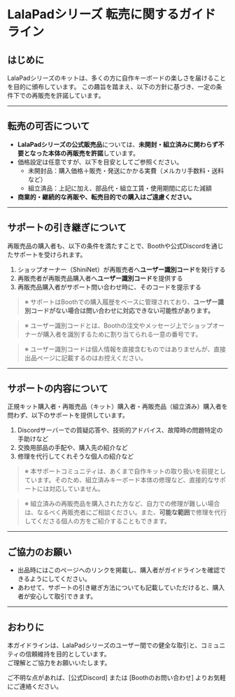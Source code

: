 # LalaPadシリーズ 転売に関するガイドライン

## はじめに

LalaPadシリーズのキットは、多くの方に自作キーボードの楽しさを届けることを目的に頒布しています。
この趣旨を踏まえ、以下の方針に基づき、一定の条件下での再販売を許諾しています。

---

## 転売の可否について

- **LalaPadシリーズの公式販売品**については、**未開封・組立済みに関わらず不要となった本体の再販売を許諾**しています。
- 価格設定は任意ですが、以下を目安としてご参照ください。
  - 未開封品：購入価格＋販売・発送にかかる実費（メルカリ手数料・送料など）
  - 組立済品：上記に加え、部品代・組立工賃・使用期間に応じた減額
- **商業的・継続的な再販や、転売目的での購入はご遠慮ください。**

---

## サポートの引き継ぎについて

再販売品の購入者も、以下の条件を満たすことで、Boothや公式Discordを通じたサポートを受けられます。

1. ショップオーナー（ShiniNet）が再販売者へ**ユーザー識別コード**を発行する
2. 再販売者が再販売品購入者へ**ユーザー識別コード**を提供する
3. 再販売品購入者がサポート問い合わせ時に、そのコードを提示する

> ※ サポートはBoothでの購入履歴をベースに管理されており、**ユーザー識別コードがない場合は問い合わせに対応できない可能性があります。**

> ※ ユーザー識別コードとは、Boothの注文やメッセージ上でショップオーナーが購入者を識別するために割り当てられる一意の番号です。

> ※ ユーザー識別コードは個人情報を直接含むものではありませんが、直接出品ページに記載するのはお控えください。


---

## サポートの内容について

正規キット購入者・再販売品（キット）購入者・再販売品（組立済み）購入者を問わず、以下のサポートを提供しています。

1. Discordサーバーでの質疑応答や、技術的アドバイス、故障時の問題特定の手助けなど
2. 交換用部品の手配や、購入先の紹介など
3. 修理を代行してくれそうな個人の紹介など


> ※ 本サポートコミュニティは、あくまで自作キットの取り扱いを前提としています。そのため、組立済みキーボード本体の修理など、直接的なサポートには対応していません。

> ※ 組立済みの再販売品を購入された方など、自力での修理が難しい場合は、なるべく再販売者にご相談ください。また、**可能な範囲**で修理を代行してくださる個人の方をご紹介することもできます。

---

## ご協力のお願い

- 出品時にはこのページへのリンクを掲載し、購入者がガイドラインを確認できるようにしてください。
- あわせて、サポートの引き継ぎ方法についても記載していただけると、購入者が安心して取引できます。

---

## おわりに

本ガイドラインは、LalaPadシリーズのユーザー間での健全な取引と、コミュニティの信頼維持を目的としています。  
ご理解とご協力をお願いいたします。

ご不明な点があれば、[公式Discord] または [Boothのお問い合わせ] よりお気軽にご連絡ください。
